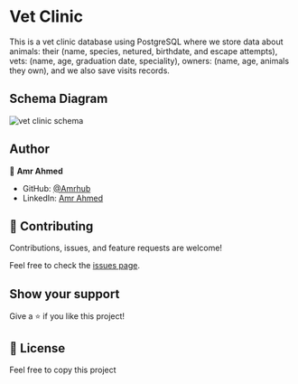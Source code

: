# Vet Clinic
This is a vet clinic database using PostgreSQL where we store data about animals: their (name, species, netured, birthdate, and escape attempts), vets: (name, age, graduation date, speciality), owners: (name, age, animals they own), and we also save visits records.

## Schema Diagram
![vet clinic schema](https://user-images.githubusercontent.com/87689547/150171655-f42147eb-cb95-4b2b-9f5e-9731879c20c7.png)


## Author

👤 **Amr Ahmed**

- GitHub: [@Amrhub](https://github.com/Amrhub)
- LinkedIn: [Amr Ahmed](https://linkedin.com/in/amr-abdelrehim-ahmed)

## 🤝 Contributing

Contributions, issues, and feature requests are welcome!

Feel free to check the [issues page](../../issues/).

## Show your support

Give a ⭐️ if you like this project!

## 📝 License

Feel free to copy this project
